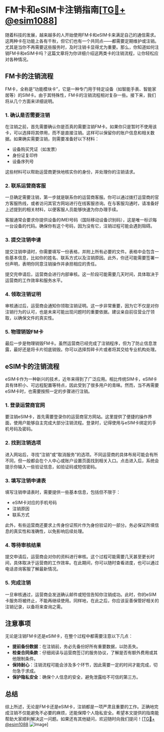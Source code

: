 # FM卡和eSIM卡注销指南[[TG💪+ @esim1088](https://t.me/s/esim1088)]

随着科技的发展，越来越多的人开始使用FM卡和eSIM卡来满足自己的通信需求。这两种卡在功能上各有千秋，但它们也有一个共同点——都需要定期维护或注销。尤其是当你不再需要这些服务时，及时注销卡显得尤为重要。那么，你知道如何注销FM卡和eSIM卡吗？这篇文章将为你详细介绍这两类卡的注销流程，让你轻松应对各种情况。

## FM卡的注销流程

FM卡，全称是“功能模块卡”，它是一种专门用于特定设备（如智能手表、智能家居等）的SIM卡。由于其特殊性，FM卡的注销流程相对复杂一些。接下来，我们将从几个方面来详细说明。

### 1. 确认是否需要注销

在注销之前，首先需要确认你是否真的需要注销FM卡。如果你只是暂时不使用该卡，可以选择将其停用，而不是直接注销。这样可以保留你的账户信息和相关数据。如果确实需要注销，则需要准备好以下材料：

- 设备购买凭证（如发票）
- 身份证复印件
- 设备序列号

这些材料可以帮助运营商更快地核实你的身份，并处理你的注销请求。

### 2. 联系运营商客服

一旦确定需要注销，第一步就是联系你的运营商客服。你可以通过拨打运营商的官方客服热线，或者访问其官方网站进行在线客服咨询。在与客服沟通时，请准备好上述提到的相关材料，以便客服人员能够快速为你办理手续。

客服通常会要求你提供设备的IMEI号码（国际移动设备识别码），这是唯一标识每一台设备的代码。确保你有这个号码，因为没有它，注销过程可能会遇到阻碍。

### 3. 提交注销申请

提交注销申请时，你需要填写一份表格，并附上所有必要的文件。表格中会包含一些基本信息，比如你的姓名、联系方式以及注销原因。此外，你还可能需要签署一份声明，表明你同意注销操作并承担相应的责任。

提交完申请后，运营商会进行内部审核。这一阶段可能需要几天时间，具体取决于运营商的工作效率和服务水平。

### 4. 领取注销证明

审核通过后，运营商会通知你领取注销证明。这一步非常重要，因为它不仅是对你注销行为的认可，也是未来可能出现问题时的重要依据。建议亲自前往营业厅领取，以确保文件的真实性。

### 5. 物理销毁FM卡

最后一步是物理销毁FM卡。虽然运营商已经完成了注销程序，但为了防止信息泄露，最好还是将卡片彻底销毁。你可以选择剪碎卡片或者将其交给专业机构处理。

## eSIM卡的注销流程

eSIM卡作为一种新兴的技术，近年来得到了广泛应用。相比传统SIM卡，eSIM卡具有体积小、可远程配置等特点，因此受到了很多用户的青睐。然而，当不再需要eSIM卡时，也需要按照一定的步骤进行注销。

### 1. 登录运营商官网

要注销eSIM卡，首先需要登录你的运营商官方网站。这里提供了便捷的操作界面，使用户能够自主完成大部分注销流程。登录时，记得使用与eSIM卡绑定的手机号码及密码。

### 2. 找到注销选项

进入网站后，寻找“注销”或“取消服务”的选项。不同运营商的具体布局可能会有所不同，但一般都会在个人中心或账户设置页面找到相关入口。点击进入后，系统会提示你输入一些验证信息，如验证码或短信密码。

### 3. 填写注销申请表

填写注销申请表时，需要提供一些基本信息，包括但不限于：

- eSIM卡对应的手机号码
- 注销原因
- 联系方式

此外，有些运营商还要求上传身份证照片作为身份验证的一部分。务必保证所填信息的真实性和准确性，以免影响后续处理。

### 4. 等待审核结果

提交申请后，运营商会对你的资料进行审核。这个过程可能需要几天甚至更长时间，具体取决于运营商的工作效率。在此期间，你可以随时查看进度，也可以通过电话咨询客服了解最新情况。

### 5. 完成注销

一旦审核通过，运营商会发送确认邮件或短信告知你注销成功。此时，你的eSIM卡服务将被终止，不能再继续使用。同样地，在此之后，你应该妥善保管好相关的注销记录，以备将来查询之需。

## 注意事项

无论是注销FM卡还是eSIM卡，在整个过程中都需要注意以下几点：

- **提前备份数据**：在注销前，务必先备份好所有重要数据，以防丢失。
- **检查合同条款**：仔细阅读与运营商签订的服务协议，了解是否有额外费用或其他限制条件。
- **保持耐心**：注销流程可能会涉及多个环节，因此需要一定的时间才能完成，切勿急于求成。
- **保护隐私安全**：确保个人信息的安全，避免泄露给不可信的第三方。

## 总结

综上所述，无论是FM卡还是eSIM卡，注销都是一项严肃且重要的工作。正确地完成注销不仅能避免不必要的麻烦，还能保障个人隐私安全。希望本文提供的指南能帮助大家顺利解决这一问题。如果还有其他疑问，欢迎随时向我们提问！[[TG💪+ @esim1088](https://t.me/s/esim1088) ![Image](https://i.postimg.cc/4NQfJmqS/Snipaste-2025-05-13-00-14-12.png)]